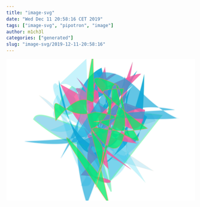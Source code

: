 ```yaml
---
title: "image-svg"
date: "Wed Dec 11 20:58:16 CET 2019"
tags: ["image-svg", "pipotron", "image"]
author: m1ch3l
categories: ["generated"]
slug: "image-svg/2019-12-11-20:58:16"
---
```


![](image.svg)

